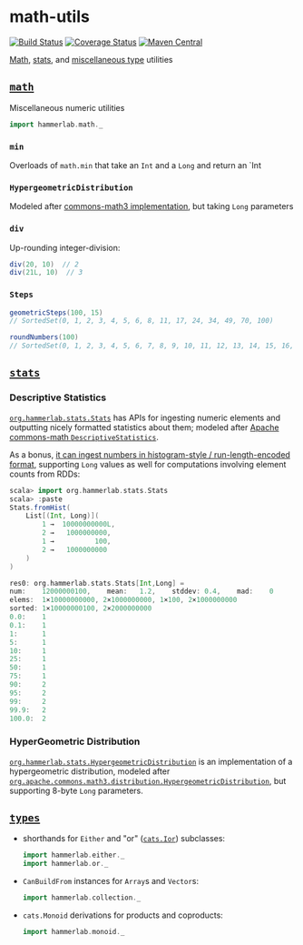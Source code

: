 # math-utils

[![Build Status](https://travis-ci.org/hammerlab/math-utils.svg?branch=master)](https://travis-ci.org/hammerlab/math-utils)
[![Coverage Status](https://coveralls.io/repos/github/hammerlab/math-utils/badge.svg?branch=master)](https://coveralls.io/github/hammerlab/math-utils?branch=master)
[![Maven Central](https://img.shields.io/maven-central/v/org.hammerlab/math_2.11.svg?maxAge=600)](http://search.maven.org/#search%7Cga%7C1%7Corg.hammerlab%20math)

[Math]($math), [stats](#stats), and [miscellaneous type](#types) utilities

## [`math`](math)

Miscellaneous numeric utilities

```scala
import hammerlab.math._
```

### `min`
Overloads of `math.min` that take an `Int` and a `Long` and return an `Int

### `HypergeometricDistribution`

Modeled after [commons-math3 implementation](http://commons.apache.org/proper/commons-math/javadocs/api-3.6.1/index.html), but taking `Long` parameters

### `div`

Up-rounding integer-division:

```scala
div(20, 10)  // 2
div(21L, 10)  // 3
``` 

### `Steps`

```scala
geometricSteps(100, 15)
// SortedSet(0, 1, 2, 3, 4, 5, 6, 8, 11, 17, 24, 34, 49, 70, 100)

roundNumbers(100)
// SortedSet(0, 1, 2, 3, 4, 5, 6, 7, 8, 9, 10, 11, 12, 13, 14, 15, 16, 17, 18, 19, 20, 22, 24, 26, 28, 30, 32, 34, 36, 38, 40, 42, 44, 46, 48, 50, 55, 60, 65, 70, 75, 80, 85, 90, 95, 100)
```

## [`stats`](stats)

### Descriptive Statistics
[`org.hammerlab.stats.Stats`](https://github.com/hammerlab/iterator/blob/master/src/main/scala/org/hammerlab/stats/Stats.scala) has APIs for ingesting numeric elements and outputting nicely formatted statistics about them; modeled after [Apache commons-math `DescriptiveStatistics`](https://github.com/apache/commons-math/blob/MATH_3_6_1/src/main/java/org/apache/commons/math3/stat/descriptive/DescriptiveStatistics.java).

As a bonus, [it can ingest numbers in histogram-style / run-length-encoded format](https://github.com/hammerlab/magic-rdds/blob/master/src/main/scala/org/hammerlab/magic/stats/Stats.scala#L81), supporting `Long` values as well for computations involving element counts from RDDs: 

```scala
scala> import org.hammerlab.stats.Stats
scala> :paste
Stats.fromHist(
    List[(Int, Long)](
        1 →  10000000000L,
        2 →   1000000000,
        1 →          100,
        2 →   1000000000
    )
)

res0: org.hammerlab.stats.Stats[Int,Long] =
num:   	12000000100,   	mean:  	1.2,   	stddev:	0.4,   	mad:   	0
elems: 	1×10000000000, 2×1000000000, 1×100, 2×1000000000
sorted:	1×10000000100, 2×2000000000
0.0:   	1
0.1:   	1
1:     	1
5:     	1
10:    	1
25:    	1
50:    	1
75:    	1
90:    	2
95:    	2
99:    	2
99.9:  	2
100.0: 	2
```

### HyperGeometric Distribution
[`org.hammerlab.stats.HypergeometricDistribution`](https://github.com/hammerlab/iterator/blob/master/src/main/scala/org/hammerlab/stats/HypergeometricDistribution.scala) is an implementation of a hypergeometric distribution, modeled after [`org.apache.commons.math3.distribution.HypergeometricDistribution`](https://commons.apache.org/proper/commons-math/javadocs/api-3.6/org/apache/commons/math3/distribution/HypergeometricDistribution.html), but supporting 8-byte `Long` parameters.

## [`types`](types)

- shorthands for `Either` and "or" ([`cats.Ior`](https://typelevel.org/cats/datatypes/ior.html)) subclasses:

  ```scala
  import hammerlab.either._
  import hammerlab.or._
  ```

- `CanBuildFrom` instances for `Array`s and `Vector`s:

  ```scala
  import hammerlab.collection._
  ```
  
- `cats.Monoid` derivations for products and coproducts:

  ```scala
  import hammerlab.monoid._
  ```



